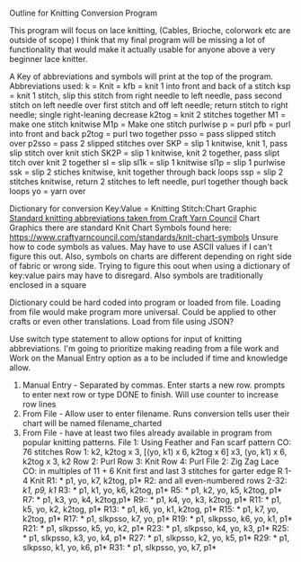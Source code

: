 Outline for Knitting Conversion Program


This program will focus on lace knitting, (Cables, Brioche, colorwork etc are outside of scope)
I think that my final program will be missing a lot of functionality that would make it actually usable for anyone above a very beginner lace knitter.

A Key of abbreviations and symbols will print at the top of the program.
Abbreviations used: 
k = Knit = 
kfb = knit 1 into front and back of a stitch
ksp = 	knit 1 stitch, slip this stitch from right needle to left needle, pass second stitch on left needle over first stitch and off left needle; return stitch to right needle; single right-leaning decrease
k2tog = knit 2 stitches together
M1 = make one stitch knitwise
M1p = Make one stitch purlwise
p = purl
pfb = purl into front and back
p2tog = purl two together
psso = pass slipped stitch over
p2sso = pass 2 slipped stitches over
SKP = slip 1 knitwise, knit 1, pass slip stitch over knit stich
SK2P = slip 1 knitwise, knit 2 together, pass slipt titch over knit 2 together
sl = slip
sl1k = slip 1 knitwise
sl1p = slip 1 purlwise
ssk = slip 2 stiches knitwise, knit together through back loops
ssp = slip 2 stitches knitwise, return 2 stitches to left needle, purl together though back loops
yo = yarn over



Dictionary for conversion
  Key:Value = Knitting Stitch:Chart Graphic
  [Standard knitting abbreviations taken from Craft Yarn Council](https://www.craftyarncouncil.com/standards/knitting-abbreviations)
  Chart Graphics there are standard Knit Chart Symbols found here:
  https://www.craftyarncouncil.com/standards/knit-chart-symbols  Unsure how to code symbols as values.  May have to use ASCII values if I can't figure this out. Also, symbols on charts are different depending on right side of fabric or wrong side.  Trying to figure this oout when using a dictionary of key:value pairs may have to disregard. Also symbols are traditionally enclosed in a square 
  
  Dictionary could be hard coded into program or loaded from file.  Loading from file would make program more universal. Could be applied to other crafts or even other translations. Load from file using JSON?
 
 
 Use switch type statement to allow options for  input of knitting abbreviations.  I'm going to prioritize making reading from a file work and Work on the Manual Entry option as a to be included if time and knowledge allow. 
 1. Manual Entry  - Separated by commas.  Enter starts a new row. prompts to enter next row or type DONE to finish. 
      Will use counter to increase row lines
 2. From File - Allow user to enter filename.  Runs conversion tells user their chart will be named filename_charted
 3. From File - have at least two files already available in program from popular knitting patterns. 
     File 1: Using Feather and Fan scarf pattern
      CO: 76 stitches
      Row 1: k2, k2tog x 3, [(yo, k1) x 6, k2tog x 6] x3, (yo, k1) x 6, k2tog x 3, k2
      Row 2: Purl
      Row 3: Knit
      Row 4: Purl
    File 2: Zig Zag Lace
      CO: in multiples of 11 + 6
      Knit first and last 3 stitches for garter edge
      R 1-4 Knit
      R1: * p1, yo, k7, k2tog, p1*
      R2: and all even-numbered rows 2-32: *k1, p9, k1*
      R3: * p1, k1, yo, k6, k2tog, p1*
      R5: * p1, k2, yo, k5, k2tog, p1*
      R7: * p1, k3, yo, k4, k2tog,p1*
      R9:: * p1, k4, yo, k3, k2tog, p1*
      R11: * p1, k5, yo, k2, k2tog, p1*
      R13: * p1, k6, yo, k1, k2tog, p1*
      R15: * p1, k7, yo, k2tog, p1*
      R17: * p1, slkpsso, k7, yo, p1*
      R19: * p1, slkpsso, k6, yo, k1, p1*
      R21: * p1, slkpsso, k5, yo, k2, p1*
      R23: * p1, slkpsso, k4, yo, k3, p1*
      R25: * p1, slkpsso, k3, yo, k4, p1*
      R27: * p1, slkpsso, k2, yo, k5, p1*
      R29: * p1, slkpsso, k1, yo, k6, p1*
      R31: * p1, slkpsso, yo, k7, p1*
